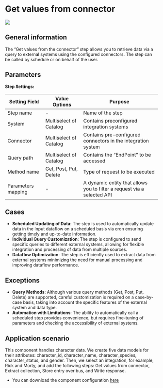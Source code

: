 # Get values from connector

![](../../assets/images/app-development/get-values-from-connector.png)

## General information
The “Get values from the connector” step allows you to retrieve data via a query to external systems using the configured connectors. The step can be called by schedule or on behalf of the user.

## Parameters
**Step Settings:**

| Setting Field        | Value Options             | Purpose |
|-----------------------|-------------------------------|------------|
| Step name             | -                             | Name of the step |
| System                | Multiselect of Catalog   | Contains preconfigured integration systems |
| Connector             | Multiselect of Catalog   | Contains pre-configured connectors in the integration system |
| Query path            | Multiselect of Catalog   | Contains the “EndPoint” to be accessed |
| Method name           | Get, Post, Put, Delete        | Type of request to be executed |
| Parameters mapping    | -                             | A dynamic entity that allows you to filter a request via a selected API |

## Cases
- **Scheduled Updating of Data**: The step is used to automatically update data in the Input dataflow on a scheduled basis via cron ensuring getting timely and up-to-date information.
- **Individual Query Customization**: The step is configured to send specific queries to different external systems, allowing for flexible integration and processing of data from multiple sources.
- **Dataflow Optimization**: The step is efficiently used to extract data from external systems minimizing the need for manual processing and improving dataflow performance.

## Exceptions
- **Query Methods**: Although various query methods (Get, Post, Put, Delete) are supported, careful customization is required on a case-by-case basis, taking into account the specific features of the external system and data type.
- **Automation with Limitations**: The ability to automatically call a scheduled step provides convenience, but requires fine-tuning of parameters and checking the accessibility of external systems.

## Application scenario

This component handles character data. We create five data models for their attributes: character_id, character_name, character_species, character_status, and gender. Then, we select an integration, for example, Rick and Morty, and add the following steps: Get values from connector, Extract collection, Store entry over bus, and Write response.

- You can download the component configuration [here](https://drive.google.com/file/d/1zWIWzpqccbocpDCfVUNIkGW2grrWJ5Yn/view?usp=sharing)